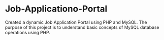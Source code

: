 # Job-Applicationo-Portal
Created a dynamic Job Application Portal using PHP and MySQL. The purpose of this project is to understand basic concepts of MySQL database operations using PHP.
